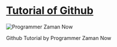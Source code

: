 # [Tutorial of Github](https://www.youtube.com/@ProgrammerZamanNow/search?query=github)

![Programmer Zaman Now](https://i.ytimg.com/vi/fQbTeNX1mvM/hqdefault.jpg?sqp=-oaymwEcCNACELwBSFXyq4qpAw4IARUAAIhCGAFwAcABBg==&rs=AOn4CLBhYZgn3NcohqVKPRs-AJ_YBvhyuA)

Github Tutorial by Programmer Zaman Now
